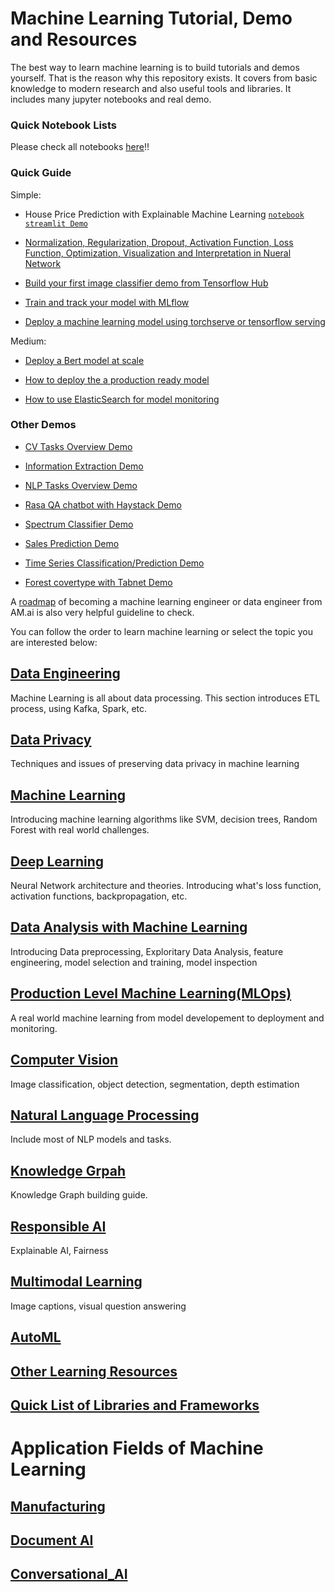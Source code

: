 # Machine Learning Tutorial, Demo and Resources

The best way to learn machine learning is to build tutorials and demos yourself. That is the reason why this repository exists. It covers from basic knowledge to modern research and also useful tools and libraries. It includes many jupyter notebooks and real demo. 

### Quick Notebook Lists

Please check all notebooks [here](notebooks/)!!

### Quick Guide

Simple:

* House Price Prediction with Explainable Machine Learning [`notebook`](notebooks/data-analysis/house_price.ipynb) [`streamlit Demo`](https://explainable-machine-learning.herokuapp.com/)

* [Normalization, Regularization, Dropout, Activation Function, Loss Function, Optimization, Visualization and Interpretation in Nueral Network](notebooks/data-analysis/house_price_NN_xAI.ipynb)

* [Build your first image classifier demo from Tensorflow Hub](demo/simple/image_cls)

* [Train and track your model with MLflow]()

* [Deploy a machine learning model using torchserve or tensorflow serving]()

Medium:

* [Deploy a Bert model at scale](Natural_Language_Processing.md)

* [How to deploy the a production ready model](MLOps.md)

* [How to use ElasticSearch for model monitoring]()


### Other Demos

* [CV Tasks Overview Demo]()

* [Information Extraction Demo]()

* [NLP Tasks Overview Demo]()

* [Rasa QA chatbot with Haystack Demo]()

* [Spectrum Classifier Demo]()

* [Sales Prediction Demo]()

* [Time Series Classification/Prediction Demo]()

* [Forest covertype with Tabnet Demo]()


A [roadmap](https://i.am.ai/roadmap/) of becoming a machine learning engineer or data engineer from AM.ai is also very helpful guideline to check.

You can follow the order to learn machine learning or select the topic you are interested below:

## [Data Engineering](Data_Engineering.md)

Machine Learning is all about data processing. This section introduces ETL process, using Kafka, Spark, etc.

## [Data Privacy](Data_Privacy.md)

Techniques and issues of preserving data privacy in machine learning

## [Machine Learning](Machine_Learning.md)

Introducing machine learning algorithms like SVM, decision trees, Random Forest with real world challenges.

## [Deep Learning](Deep_Learning.md)

Neural Network architecture and theories. Introducing what's loss function, activation functions, backpropagation, etc.

## [Data Analysis with Machine Learning](Data_Analysis.md)

Introducing Data preprocessing, Exploritary Data Analysis, feature engineering, model selection and training, model inspection

## [Production Level Machine Learning(MLOps)](MLOps.md)

A real world machine learning from model developement to deployment and monitoring.

## [Computer Vision](Computer_Vision.md)

Image classification, object detection, segmentation, depth estimation

## [Natural Language Processing](Natural_Language_Processing.md)

Include most of NLP models and tasks.

## [Knowledge Grpah](Knowledge_Graph.md)

Knowledge Graph building guide.

## [Responsible AI](Responsible_AI.md)

Explainable AI, Fairness 

## [Multimodal Learning](Multimodal.md)

Image captions, visual question answering

## [AutoML](autoML.md)

## [Other Learning Resources](Other_Learning_Resources.md)

## [Quick List of Libraries and Frameworks](Libraries_and_Frameworks.md)

# Application Fields of Machine Learning

## [Manufacturing](applications/Manufacturing.md)

## [Document AI](applications/Document_AI.md)

## [Conversational_AI](applications/Conversational_AI.md)






